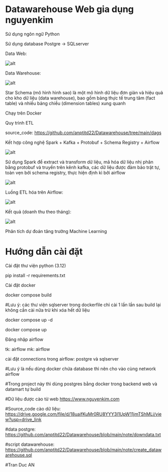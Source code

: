 # Datawarehouse Web gia dụng nguyenkim
Sử dụng ngôn ngữ Python

Sử dụng database Postgre -> SQLserver

Data Web:

![alt](https://res.cloudinary.com/dyzdqrbw8/image/upload/v1750700441/Screenshot_2025-06-24_003957_xi6xcl.png)

Data Warehouse:

![alt](https://res.cloudinary.com/dyzdqrbw8/image/upload/v1750651954/Screenshot_2025-06-23_111057_nt8s8m.png)

Star Schema (mô hình hình sao) là một mô hình dữ liệu đơn giản và hiệu quả cho kho dữ liệu (data warehouse), bao gồm bảng thực tế trung tâm (fact table) và nhiều bảng chiều (dimension tables) xung quanh

Chạy trên Docker

Quy trình ETL 

source_code: https://github.com/anptitd22/Datawarehouse/tree/main/dags

Kết hợp công nghệ Spark + Kafka + Protobuf + Schema Registry + Airflow

![alt](https://res.cloudinary.com/dyzdqrbw8/image/upload/v1750618417/Screenshot_2025-06-23_015216_ziazhg.png)

Sử dụng Spark để extract và transform dữ liệu, mã hóa dữ liệu nhị phân bằng protobuf và truyền trên kênh kafka,
các dữ liệu được đảm bảo trật tự, toàn vẹn bởi schema registry, thực hiện định kì bởi airflow

![alt](https://res.cloudinary.com/dyzdqrbw8/image/upload/v1750618416/ok_apdjoj.png)

Luồng ETL hóa trên Airflow:

![alt](https://res.cloudinary.com/dyzdqrbw8/image/upload/v1750652904/ok123_lld8la.png)

Kết quả (doanh thu theo tháng):

![alt](https://res.cloudinary.com/dyzdqrbw8/image/upload/v1750652904/ok664646_wkn87i.png)

Phân tích dự đoán tăng trưởng Machine Learning

# Hướng dẫn cài đặt

Cài đặt thư viện python (3.12)

pip install -r requirements.txt

Cài đặt docker

docker compose build 

#Lưu ý: các thư viện sqlserver trong dockerfile chỉ cài 1 lần lần sau build lại không cần cài nữa trừ khi xóa hết dữ liệu

docker compose up -d

docker compose up

Đăng nhập airflow 

tk: airflow mk: airflow

cài đặt connections trong airflow: postgre và sqlserver

#Lưu ý là nếu dùng docker chứa database thì nên cho vào cùng network airflow

#Trong project này thì dùng postgres bằng docker trong backend web và datamart tự build

#Dữ liệu được cào từ web https://www.nguyenkim.com

#Source_code cào dữ liệu: https://drive.google.com/file/d/18uaifKuMr0RU8YYY3l1UpW11jmTShMLi/view?usp=drive_link

#data postgre: https://github.com/anptitd22/Datawarehouse/blob/main/note/downdata.txt

#script datawarehouse: https://github.com/anptitd22/Datawarehouse/blob/main/note/create_datawarehouse.sql

#Tran Duc AN
